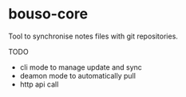 # bouso-core

Tool to synchronise notes files with git repositories.

TODO
- cli mode to manage update and sync
- deamon mode to automatically pull
- http api call